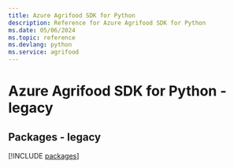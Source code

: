 ```yaml
---
title: Azure Agrifood SDK for Python
description: Reference for Azure Agrifood SDK for Python
ms.date: 05/06/2024
ms.topic: reference
ms.devlang: python
ms.service: agrifood
---
```

# Azure Agrifood SDK for Python - legacy
## Packages - legacy
[!INCLUDE [packages](agrifood-index.md)]